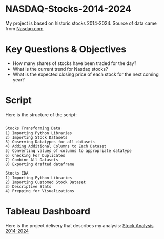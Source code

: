 # NASDAQ-Stocks-2014-2024

My project is based on historic stocks 2014-2024. Source of data came from [Nasdaq.com](https://www.nasdaq.com/market-activity/quotes/historical)

# Key Questions & Objectives

* How many shares of stocks have been traded for the day?
* What is the current trend for Nasdaq stocks?
* What is the expected closing price of each stock for the next coming year?

# Script

Here is the structure of the script:

```

Stocks Transforming Data
1) Importing Python Libraries
2) Importing Stock Datasets
3) Observing Datatypes for all datasets
4) Adding Additional Columns to Each Dataset
5) Converting values of columns to appropriate datatype
6) Checking For Duplicates
7) Combine All Datasets
8) Exporting drafted dataframe

Stocks EDA
1) Importing Python Libraries
2) Importing Customed Stock Dataset
3) Descriptive Stats
4) Prepping for Visualizations

```
# Tableau Dashboard

Here is the project delivery that describes my analysis: [Stock Analysis 2014-2024](https://public.tableau.com/app/profile/matthew3308/viz/StockAnalysis2014-2024/StockAnalysis?publish=yes)
